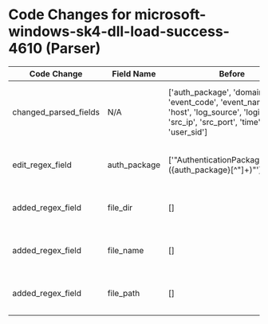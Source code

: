 # Code Changes for microsoft-windows-sk4-dll-load-success-4610 (Parser)

| Code Change | Field Name | Before | After |
|-------------|------------|--------|-------|
| changed_parsed_fields | N/A | ['auth_package', 'domain', 'event_code', 'event_name', 'host', 'log_source', 'login_id', 'src_ip', 'src_port', 'time', 'user', 'user_sid'] | ['auth_package', 'domain', 'event_code', 'event_name', 'file_dir', 'file_name', 'file_path', 'host', 'log_source', 'login_id', 'src_ip', 'src_port', 'time', 'user', 'user_sid'] |
| edit_regex_field | auth_package | ['"AuthenticationPackageName":"({auth_package}[^"]+)"'] | ['"AuthenticationPackageName":"({file_path}({file_dir}[^<]+)\\({file_name}[^:]+?))\s*:\s*({auth_package}[^<]+)"'] |
| added_regex_field | file_dir | [] | ['"AuthenticationPackageName":"({file_path}({file_dir}[^<]+)\\({file_name}[^:]+?))\s*:\s*({auth_package}[^<]+)"'] |
| added_regex_field | file_name | [] | ['"AuthenticationPackageName":"({file_path}({file_dir}[^<]+)\\({file_name}[^:]+?))\s*:\s*({auth_package}[^<]+)"'] |
| added_regex_field | file_path | [] | ['"AuthenticationPackageName":"({file_path}({file_dir}[^<]+)\\({file_name}[^:]+?))\s*:\s*({auth_package}[^<]+)"'] |